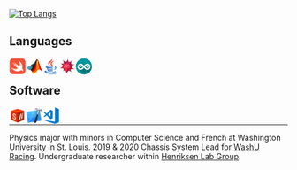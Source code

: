 [![Top
Langs](https://github-readme-stats.vercel.app/api/top-langs/?username=jmahlers&layout=compact&hide=Limbo&cache_seconds=72000)](https://github.com/anuraghazra/github-readme-stats)

## Languages

<a href="https://github.com/jmahlers/TelemetryApp">
    <img align="left" alt="Swift" width="30px"
        src="https://raw.githubusercontent.com/jmahlers/jmahlers/master/swift.png" />
</a>
<a href="https://github.com/jmahlers/TS-Optimization-Suite-2019">
<img align="left" alt="MatLAB" width="30px"
    src="https://raw.githubusercontent.com/jmahlers/jmahlers/master/matlab.png" />
</a>
 <img align="left" alt="Java" width="30px" src="https://raw.githubusercontent.com/jmahlers/jmahlers/master/java.png" />
<a href="https://www.wolfram.com/mathematica/">
    <img align="left" alt="Mathematica" width="30px"
    src="https://raw.githubusercontent.com/jmahlers/jmahlers/master/mathematica.png" />
</a>
<img align="left" alt="Arduino" width="30px" src="https://raw.githubusercontent.com/jmahlers/jmahlers/master/arduino.png" />

&nbsp;

## Software

<a href="https://sae.wustl.edu/">
<img align="left" alt="Solidworks" width="30px" src="https://raw.githubusercontent.com/jmahlers/jmahlers/master/solidworks.png" />
</a>
<a href="https://github.com/jmahlers/TelemetryApp">
<img align="left" alt="Xcode" width="30px" src="https://raw.githubusercontent.com/jmahlers/jmahlers/master/xcode.png" />
</a>
<img align="left" alt="Visual Studio Code" width="30px" src="https://raw.githubusercontent.com/github/explore/80688e429a7d4ef2fca1e82350fe8e3517d3494d/topics/visual-studio-code/visual-studio-code.png" />

&nbsp;

---
Physics major with minors in Computer Science and French at Washington University in St. Louis. 2019 & 2020 Chassis System Lead for <a href="https://sae.wustl.edu/"> WashU Racing</a>. Undergraduate researcher within <a href="https://web.physics.wustl.edu/henriksen/">Henriksen Lab Group</a>.
